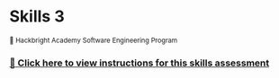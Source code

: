 # Skills 3

<sup>:apple: Hackbright Academy Software Engineering Program</sup>

### [:link: Click here to view instructions for this skills assessment](https://fellowship.hackbrightacademy.com/materials/homework/skills-3/)
